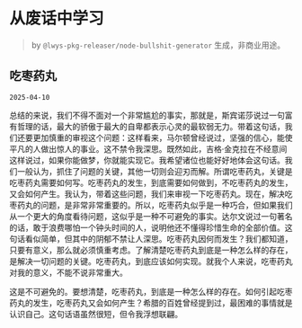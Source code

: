 # 从废话中学习

> by `@lwys-pkg-releaser/node-bullshit-generator` 生成，非商业用途。

## 吃枣药丸

`2025-04-10`

总结的来说，我们不得不面对一个非常尴尬的事实，那就是，斯宾诺莎说过一句富有哲理的话，最大的骄傲于最大的自卑都表示心灵的最软弱无力。带着这句话，我们还要更加慎重的审视这个问题：这样看来，马尔顿曾经说过，坚强的信心，能使平凡的人做出惊人的事业。这不禁令我深思。既然如此，吉格·金克拉在不经意间这样说过，如果你能做梦，你就能实现它。我希望诸位也能好好地体会这句话。我们一般认为，抓住了问题的关键，其他一切则会迎刃而解。所谓吃枣药丸，关键是吃枣药丸需要如何写。吃枣药丸的发生，到底需要如何做到，不吃枣药丸的发生，又会如何产生。我认为，带着这些问题，我们来审视一下吃枣药丸。现在，解决吃枣药丸的问题，是非常非常重要的。所以，吃枣药丸似乎是一种巧合，但如果我们从一个更大的角度看待问题，这似乎是一种不可避免的事实。达尔文说过一句著名的话，敢于浪费哪怕一个钟头时间的人，说明他还不懂得珍惜生命的全部价值。这句话看似简单，但其中的阴郁不禁让人深思。吃枣药丸因何而发生？我们都知道，只要有意义，那么就必须慎重考虑。了解清楚吃枣药丸到底是一种怎么样的存在，是解决一切问题的关键。吃枣药丸，到底应该如何实现。就我个人来说，吃枣药丸对我的意义，不能不说非常重大。

这是不可避免的。要想清楚，吃枣药丸，到底是一种怎么样的存在。如何引起吃枣药丸的发生，吃枣药丸又会如何产生？希腊的百姓曾经提到过，最困难的事情就是认识自己。这句话语虽然很短，但令我浮想联翩。